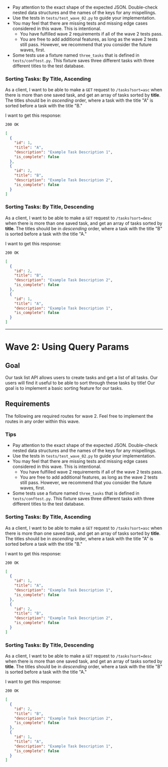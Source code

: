 

- Pay attention to the exact shape of the expected JSON. Double-check nested data structures and the names of the keys for any mispellings.
- Use the tests in `tests/test_wave_02.py` to guide your implementation.
- You may feel that there are missing tests and missing edge cases considered in this wave. This is intentional.
  - You have fulfilled wave 2 requirements if all of the wave 2 tests pass.
  - You are free to add additional features, as long as the wave 2 tests still pass. However, we recommend that you consider the future waves, first.
- Some tests use a fixture named `three_tasks` that is defined in `tests/conftest.py`. This fixture saves three different tasks with three different titles to the test database.

### Sorting Tasks: By Title, Ascending

As a client, I want to be able to make a `GET` request to `/tasks?sort=asc` when there is more than one saved task, and get an array of tasks sorted by **title**. The titles should be in _ascending_ order, where a task with the title "A" is sorted before a task with the title "B."

I want to get this response:

`200 OK`

```json
[
  {
    "id": 1,
    "title": "A",
    "description": "Example Task Description 1",
    "is_complete": false
  },
  {
    "id": 2,
    "title": "B",
    "description": "Example Task Description 2",
    "is_complete": false
  }
]
```

### Sorting Tasks: By Title, Descending

As a client, I want to be able to make a `GET` request to `/tasks?sort=desc` when there is more than one saved task, and get an array of tasks sorted by **title**. The titles should be in _descending_ order, where a task with the title "B" is sorted before a task with the title "A."

I want to get this response:

`200 OK`

```json
[
  {
    "id": 2,
    "title": "B",
    "description": "Example Task Description 2",
    "is_complete": false
  },
  {
    "id": 1,
    "title": "A",
    "description": "Example Task Description 1",
    "is_complete": false
  }
]
```
____________


# Wave 2: Using Query Params

## Goal

Our task list API allows users to create tasks and get a list of all tasks. Our users will find it useful to be able to sort through these tasks by title! Our goal is to implement a basic sorting feature for our tasks.

## Requirements

The following are required routes for wave 2. Feel free to implement the routes in any order within this wave.

### Tips

- Pay attention to the exact shape of the expected JSON. Double-check nested data structures and the names of the keys for any mispellings.
- Use the tests in `tests/test_wave_02.py` to guide your implementation.
- You may feel that there are missing tests and missing edge cases considered in this wave. This is intentional.
  - You have fulfilled wave 2 requirements if all of the wave 2 tests pass.
  - You are free to add additional features, as long as the wave 2 tests still pass. However, we recommend that you consider the future waves, first.
- Some tests use a fixture named `three_tasks` that is defined in `tests/conftest.py`. This fixture saves three different tasks with three different titles to the test database.

### Sorting Tasks: By Title, Ascending

As a client, I want to be able to make a `GET` request to `/tasks?sort=asc` when there is more than one saved task, and get an array of tasks sorted by **title**. The titles should be in _ascending_ order, where a task with the title "A" is sorted before a task with the title "B."

I want to get this response:

`200 OK`

```json
[
  {
    "id": 1,
    "title": "A",
    "description": "Example Task Description 1",
    "is_complete": false
  },
  {
    "id": 2,
    "title": "B",
    "description": "Example Task Description 2",
    "is_complete": false
  }
]
```

### Sorting Tasks: By Title, Descending

As a client, I want to be able to make a `GET` request to `/tasks?sort=desc` when there is more than one saved task, and get an array of tasks sorted by **title**. The titles should be in _descending_ order, where a task with the title "B" is sorted before a task with the title "A."

I want to get this response:

`200 OK`

```json
[
  {
    "id": 2,
    "title": "B",
    "description": "Example Task Description 2",
    "is_complete": false
  },
  {
    "id": 1,
    "title": "A",
    "description": "Example Task Description 1",
    "is_complete": false
  }
]
```
